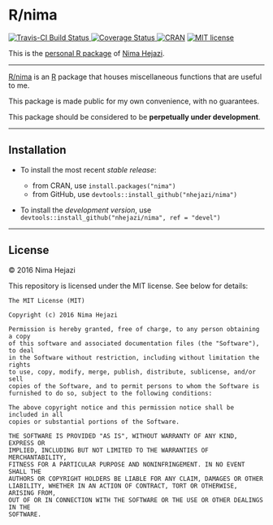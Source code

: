 # R/nima

[![Travis-CI Build Status](https://travis-ci.org/nhejazi/nima.svg?branch=master)
](https://travis-ci.org/nhejazi/nima)
[![Coverage 
Status](https://coveralls.io/repos/github/nhejazi/nima/badge.svg?branch=devel)
](https://coveralls.io/github/nhejazi/nima?branch=devel)
[![CRAN](http://r-pkg.org/badges/version/nima)](http://cran.r-project.org/web/checks/check_results_nima.html)
[![MIT license](http://img.shields.io/badge/license-MIT-brightgreen.svg)](http://opensource.org/licenses/MIT)

This is the 
[personal R package](http://hilaryparker.com/2013/04/03/personal-r-packages/) of
[Nima Hejazi](http://nimahejazi.org/pages/about.html).

---

[R/nima](http://cran.r-project.org/package=nima) is an 
[R](http://www.r-project.org) package that houses miscellaneous functions that 
are useful to me.

This package is made public for my own convenience, with no guarantees.

This package should be considered to be __perpetually under development__.

---

## Installation

- To install the most recent _stable release_:
	- from CRAN, use `install.packages("nima")`
	- from GitHub, use `devtools::install_github("nhejazi/nima")`

- To install the _development version_, use
  `devtools::install_github("nhejazi/nima", ref = "devel")`

---

## License

&copy; 2016 Nima Hejazi

This repository is licensed under the MIT license. See below for details:
```
The MIT License (MIT)

Copyright (c) 2016 Nima Hejazi

Permission is hereby granted, free of charge, to any person obtaining a copy
of this software and associated documentation files (the "Software"), to deal
in the Software without restriction, including without limitation the rights
to use, copy, modify, merge, publish, distribute, sublicense, and/or sell
copies of the Software, and to permit persons to whom the Software is
furnished to do so, subject to the following conditions:

The above copyright notice and this permission notice shall be included in all
copies or substantial portions of the Software.

THE SOFTWARE IS PROVIDED "AS IS", WITHOUT WARRANTY OF ANY KIND, EXPRESS OR
IMPLIED, INCLUDING BUT NOT LIMITED TO THE WARRANTIES OF MERCHANTABILITY,
FITNESS FOR A PARTICULAR PURPOSE AND NONINFRINGEMENT. IN NO EVENT SHALL THE
AUTHORS OR COPYRIGHT HOLDERS BE LIABLE FOR ANY CLAIM, DAMAGES OR OTHER
LIABILITY, WHETHER IN AN ACTION OF CONTRACT, TORT OR OTHERWISE, ARISING FROM,
OUT OF OR IN CONNECTION WITH THE SOFTWARE OR THE USE OR OTHER DEALINGS IN THE
SOFTWARE.
```
